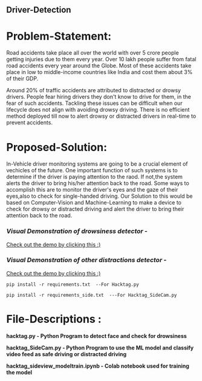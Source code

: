 ## Driver-Detection

# Problem-Statement:

Road accidents take place all over the world with over 5 crore people getting injuries due to them every year. Over 10 lakh people suffer from fatal road accidents every year around the Globe. Most of these accidents take place in low to middle-income countries like India and cost them about 3% of their GDP. 

Around 20% of traffic accidents are attributed to distracted or drowsy drivers.
People fear hiring drivers they don't know to drive for them, in the fear of such accidents. Tackling these issues can be difficult when our lifecycle does not align with avoiding drowsy driving. There is no efficient method deployed till now to alert drowsy or distracted drivers in real-time to prevent accidents.

# Proposed-Solution:

In-Vehicle driver monitoring systems are going to be a crucial element of vechicles of the future. One important function of such systems is to determine if the driver is paying attention to the raod. If not,the system alerts the driver to bring his/her attention back to the road. Some ways to accomplish this are to monitor the driver's eyes and the gaze of their eyes,also to check for single-handed driving. Our Solution to this would be based on Computer-Vision and Machine-Learning to make a device to check for drowsy or distracted driving and alert the driver to bring their attention back to the road.


### ***Visual Demonstration of drowsiness detector -***

[Check out the demo by clicking this :) ](https://drive.google.com/file/d/1fmqYH4RMO5OUlWsB76MoH1TPpBm2aCAq/view)


### ***Visual Demonstration of other distractions detector -***

[Check out the demo by clicking this :) ](https://drive.google.com/file/d/1usxD4NrBdcXiL1yXghTFk7x27mhuWfT5/view)

```
pip install -r requirements.txt  --For Hacktag.py

pip install -r requirements_side.txt  ---For Hacktag_SideCam.py
```

# File-Descriptions :

**hacktag.py  - Python Program to detect face and check for drowsiness**

**hacktag_SideCam.py - Python Program to use the ML model and classify video feed as safe driving or distracted driving**

**hacktag_sideview_modeltrain.ipynb - Colab notebook used for training the model**
